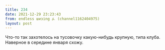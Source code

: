 ```yaml
---
title: 234
date: 2021-12-29 23:23:43
from: endless шизing ⍼ (channel1162404975)
layout: post
---
```


Что-то так захотелось на тусовочку какую-нибудь крупную, типа клуба. Наверное в середине января схожу.
